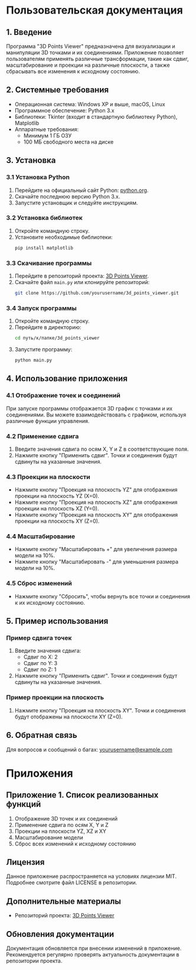 # Пользовательская документация

## 1. Введение

Программа "3D Points Viewer" предназначена для визуализации и манипуляции 3D точками и их соединениями. Приложение позволяет пользователям применять различные трансформации, такие как сдвиг, масштабирование и проекции на различные плоскости, а также сбрасывать все изменения к исходному состоянию.

## 2. Системные требования

- Операционная система: Windows XP и выше, macOS, Linux
- Программное обеспечение: Python 3.x
- Библиотеки: Tkinter (входит в стандартную библиотеку Python), Matplotlib
- Аппаратные требования:
  - Минимум 1 ГБ ОЗУ
  - 100 МБ свободного места на диске

## 3. Установка

### 3.1 Установка Python

1. Перейдите на официальный сайт Python: [python.org](https://python.org).
2. Скачайте последнюю версию Python 3.x.
3. Запустите установщик и следуйте инструкциям.

### 3.2 Установка библиотек

1. Откройте командную строку.
2. Установите необходимые библиотеки:
   ```bash
   pip install matplotlib
   ```

### 3.3 Скачивание программы

1. Перейдите в репозиторий проекта: [3D Points Viewer](https://github.com/yourusername/3d_points_viewer).
2. Скачайте файл `main.py` или клонируйте репозиторий:
   ```bash
   git clone https://github.com/yourusername/3d_points_viewer.git
   ```

### 3.4 Запуск программы

1. Откройте командную строку.
2. Перейдите в директорию:
   ```bash
   cd путь/к/папке/3d_points_viewer
   ```
3. Запустите программу:
   ```bash
   python main.py
   ```

## 4. Использование приложения

### 4.1 Отображение точек и соединений

При запуске программы отображается 3D график с точками и их соединениями. Вы можете взаимодействовать с графиком, используя различные функции управления.

### 4.2 Применение сдвига

1. Введите значения сдвига по осям X, Y и Z в соответствующие поля.
2. Нажмите кнопку "Применить сдвиг". Точки и соединения будут сдвинуты на указанные значения.

### 4.3 Проекции на плоскости

- Нажмите кнопку "Проекция на плоскость YZ" для отображения проекции на плоскость YZ (X=0).
- Нажмите кнопку "Проекция на плоскость XZ" для отображения проекции на плоскость XZ (Y=0).
- Нажмите кнопку "Проекция на плоскость XY" для отображения проекции на плоскость XY (Z=0).

### 4.4 Масштабирование

- Нажмите кнопку "Масштабировать +" для увеличения размера модели на 10%.
- Нажмите кнопку "Масштабировать -" для уменьшения размера модели на 10%.

### 4.5 Сброс изменений

- Нажмите кнопку "Сбросить", чтобы вернуть все точки и соединения к их исходному состоянию.

## 5. Пример использования

### Пример сдвига точек

1. Введите значения сдвига:
   - Сдвиг по X: 2
   - Сдвиг по Y: 3
   - Сдвиг по Z: 1
2. Нажмите кнопку "Применить сдвиг". Точки и соединения будут сдвинуты на указанные значения.

### Пример проекции на плоскость

1. Нажмите кнопку "Проекция на плоскость XY". Точки и соединения будут отображены на плоскости XY (Z=0).

## 6. Обратная связь

Для вопросов и сообщений о багах: yourusername@example.com

# Приложения

## Приложение 1. Список реализованных функций

1. Отображение 3D точек и их соединений
2. Применение сдвига по осям X, Y и Z
3. Проекции на плоскости YZ, XZ и XY
4. Масштабирование модели
5. Сброс всех изменений к исходному состоянию

## Лицензия

Данное приложение распространяется на условиях лицензии MIT. Подробнее смотрите файл LICENSE в репозитории.

## Дополнительные материалы

- Репозиторий проекта: [3D Points Viewer](https://github.com/yourusername/3d_points_viewer)

## Обновления документации

Документация обновляется при внесении изменений в приложение. Рекомендуется регулярно проверять актуальность документации в репозитории проекта.
